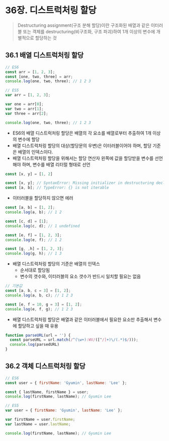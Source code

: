 # 36장. 디스트럭처링 할당

> Destructuring assignment(구조 분해 할당)이란 구조화된 배열과 같은 이터러블 또는 객체를 destructuring(비구조화, 구조 파괴)하여 1개 이상의 변수에 개별적으로 할당하는 것



## 36.1 배열 디스트럭처링 할당

```javascript
// ES6
const arr = [1, 2, 3];
const [one, two, three] = arr;
console.log(one, two, three); // 1 2 3

// ES5
var arr = [1, 2, 3];

var one = arr[0];
var two = arr[1];
var three = arr[2];

console.log(one, two, three); // 1 2 3
```

- ES6의 배열 디스트럭처링 할당은 배열의 각 요소를 배열로부터 추출하여 1개 이상의 변수에 할당
- 배열 디스트럭처링 할당의 대상(할당문의 우변)은 이터러블이어야 하며, 할당 기준은 배열의 인덱스이다.
- 배열 디스트럭처링 할당을 위해서는 할당 연산자 왼쪽에 값을 할당받을 변수를 선언해야 하며, 변수를 배열 리터럴 형태로 선언

```javascript
const [x, y] = [1, 2]

const [x, y]; // SyntaxError: Missing initializer in destructuring declaration
const [a, b]; // TypeError: {} is not iterable
```

- 이터러블을 할당하지 않으면 에러

```javascript
const [a, b] = [1, 2];
console.log(a, b); // 1 2

const [c, d] = [1];
console.log(c, d); // 1 undefined

const [e, f] = [1, 2, 3];
console.log(e, f); // 1 2

const [g, ,h] = [1, 2, 3];
console.log(g, h); // 1 3
```

* 배열 디스트럭처링 할당의 기준은 배열의 인덱스
  * 순서대로 할당됨
  * 변수의 갯수와, 이터러블의 요소 갯수가 반드시 일치할 필요는 없음

```javascript
// 기본값
const [a, b, c = 3] = [1, 2];
console.log(a, b, c); // 1 2 3

const [e, f = 10, g = 3] = [1, 2];
console.log(e, f, g); // 1 2 3 
```

- 배열 디스트럭처링 할당은 배열과 같은 이터러블에서 필요한 요소만 추출해서 변수에 할당하고 싶을 때 유용



```javascript
function parseURL(url = '') {
  const parseURL = url.match(/^(\w+):WV/([^/]+)\/(.*)$/)));
  console.log(parsedURL)
}
```





## 36.2 객체 디스트럭처링 할당

```javascript
// ES6
const user = { firstName: 'Gyumin', lastName: 'Lee' };

const { lastName, firstName } = user;
console.log(firstName, lastName); // Gyumin Lee

// ES5
var user = { firstName: 'Gyumin', lastName: 'Lee' };

var firstName = user.firstName;
var lastName = user.lastName;

console.log(firstName, lastName); // Gyumin Lee
```

